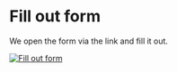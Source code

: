 # Fill out form

We open the form via the link and fill it out.

[![Fill out form](../../assets/images/en/i-doit-add-ons/forms/fill-out-form/fill-in.gif)](../../assets/images/en/i-doit-add-ons/forms/fill-out-form/fill-in.gif)
